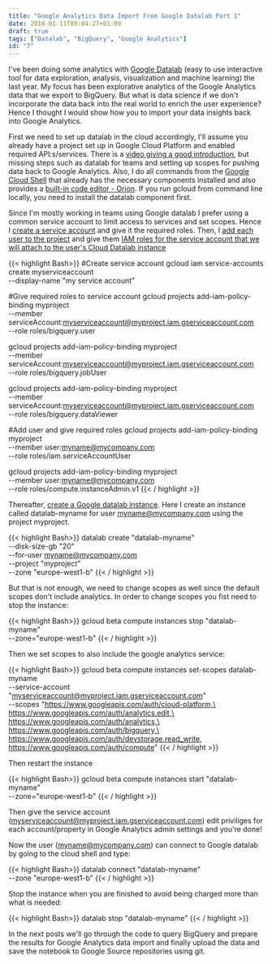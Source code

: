```yaml
---
title: "Google Analytics Data Import From Google Datalab Part 1"
date: 2018-01-11T09:04:27+01:00
draft: true
tags: ["Datalab", "BigQuery", "Google Analytics"]
id: "7"
---
```


I've been doing some analytics with [Google Datalab](https://cloud.google.com/datalab/) (easy to use interactive tool for data exploration, analysis, visualization and machine learning) the last year. My focus has been explorative analytics of the Google Analytics data that we export to BigQuery. But what is data science if we don't incorporate the data back into the real world to enrich the user experience? Hence I thought I would show how you to import your data insights back into Google Analytics.

First we need to set up datalab in the cloud accordingly, I'll assume you already have a project set up in Google Cloud Platform and enabled required API:s/services. There is a [video giving a good introduction](https://www.youtube.com/watch?v=Eu57QKNHaiY&feature=em-subs_digest-vrecs), but missing steps such as datalab for teams and setting up scopes for pushing data back to Google Analytics. Also, I do all commands from the [Google Cloud Shell](https://cloud.google.com/shell/docs/features) that already has the necessary components installed and also provides a [built-in code editor - Orion](https://cloud.google.com/shell/docs/features#code_editor). If you run gcloud from command line locally, you need to install the datalab component first.

Since I'm mostly working in teams using Google datalab I prefer using a common service account to limit access to services and set scopes. Hence I [create a service account](https://cloud.google.com/iam/docs/creating-managing-service-accounts) and give it the required roles. Then, I [add each user to the project](https://cloud.google.com/iam/docs/granting-changing-revoking-access#granting_access_to_team_members) and give them [IAM roles for the service account that we will attach to the user's Cloud Datalab instance](https://cloud.google.com/datalab/docs/how-to/datalab-team#project_owner_creates_instances_for_other_team_members)

{{< highlight Bash>}}
#Create service account
gcloud iam service-accounts create myserviceaccount \
    --display-name "my service account"

#Give required roles to service account
gcloud projects add-iam-policy-binding myproject \
    --member serviceAccount:myserviceaccount@myproject.iam.gserviceaccount.com \
    --role roles/bigquery.user

gcloud projects add-iam-policy-binding myproject \
    --member serviceAccount:myserviceaccount@myproject.iam.gserviceaccount.com \
    --role roles/bigquery.jobUser

gcloud projects add-iam-policy-binding myproject \
    --member serviceAccount:myserviceaccount@myproject.iam.gserviceaccount.com \
    --role roles/bigquery.dataViewer

#Add user and give required roles
gcloud projects add-iam-policy-binding myproject \
    --member user:myname@mycompany.com \
    --role roles/iam.serviceAccountUser

gcloud projects add-iam-policy-binding myproject \
    --member user:myname@mycompany.com \
    --role roles/compute.instanceAdmin.v1
{{< / highlight >}}

Thereafter, [create a Google datalab instance](https://cloud.google.com/datalab/docs/reference/command-line/create#usage). Here I create an instance called datalab-myname for user myname@mycompany.com using the project myproject.

{{< highlight Bash>}}
datalab create "datalab-myname" \
    --disk-size-gb "20" \
    --for-user myname@mycompany.com \
    --project "myproject" \
    --zone "europe-west1-b"
{{< / highlight >}}

But that is not enough, we need to change scopes as well since the default scopes don't include analytics. In order to change scopes you fist need to stop the instance:

{{< highlight Bash>}}
gcloud beta compute instances stop "datalab-myname" \
    --zone="europe-west1-b"
{{< / highlight >}}

Then we set scopes to also include the google analytics service:

{{< highlight Bash>}}
gcloud beta compute instances set-scopes datalab-myname \
    --service-account "myserviceaccount@myproject.iam.gserviceaccount.com" \
    --scopes "https://www.googleapis.com/auth/cloud-platform,\
https://www.googleapis.com/auth/analytics.edit,\
https://www.googleapis.com/auth/analytics,\
https://www.googleapis.com/auth/bigquery,\
https://www.googleapis.com/auth/devstorage.read_write,
https://www.googleapis.com/auth/compute"
{{< / highlight >}}

Then restart the instance

{{< highlight Bash>}}
gcloud beta compute instances start "datalab-myname" \
    --zone="europe-west1-b"
{{< / highlight >}}

Then give the service account (myserviceaccount@myproject.iam.gserviceaccount.com) edit priviliges for each account/property in Google Analytics admin settings and you're done!

Now the user (myname@mycompany.com) can connect to Google datalab by going to the cloud shell and type:

{{< highlight Bash>}}
datalab connect "datalab-myname" \
    --zone "europe-west1-b"
{{< / highlight >}}

Stop the instance when you are finished to avoid being charged more than what is needed:

{{< highlight Bash>}}
datalab stop "datalab-myname"
{{< / highlight >}}

In the next posts we'll go through the code to query BigQuery and prepare the results for Google Analytics data import and finally upload the data and save the notebook to Google Source repositories using git.